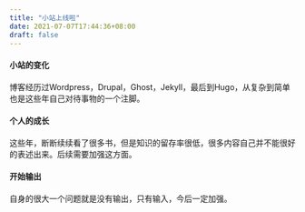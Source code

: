 ```yaml
---
title: "小站上线啦"
date: 2021-07-07T17:44:36+08:00
draft: false
---
```



#### 小站的变化

博客经历过Wordpress，Drupal，Ghost，Jekyll，最后到Hugo，从复杂到简单也是这些年自己对待事物的一个注脚。

#### 个人的成长
这些年，断断续续看了很多书，但是知识的留存率很低，很多内容自己并不能很好的表述出来。后续需要加强这方面。

#### 开始输出
自身的很大一个问题就是没有输出，只有输入，今后一定加强。
